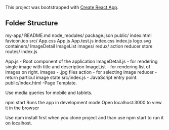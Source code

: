 This project was bootstrapped with [Create React App](https://github.com/facebookincubator/create-react-app).

## Folder Structure

my-app/
  README.md
  node_modules/
  package.json
  public/
    index.html
    favicon.ico
  src/
    App.css
    App.js 
    App.test.js
    index.css
    index.js
    logo.svg
  containers/
    ImageDetail 
    ImageList 
  images/ 
  redux/
    action
    reducer 
    store
  routes/
    index.js


App.js - Root component of the application
ImageDetail.js - for rendering single image with title and description
ImageList - for rendering list of images on right.
images - .jpg files
action - for selecting image
reducer - return particul image state
src/index.js - JavaScript entry point.
public/index.html -Page Template.

Use media queries for mobile and tablets.

npm start
Runs the app in development mode
Open localhost:3000 to view it in the browser 


Use npm install first when you clone project and than use npm start to run it on localhost.
